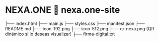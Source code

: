 # NEXA.ONE 📁 nexa.one-site
├── index.html
├── main.js
├── styles.css
├── manifest.json
├── README.md
├── icon-192.png
├── icon-512.png
├── qr-nexa.png (QR dinámico si lo deseas visualizar)
├── firma-digital.txt
